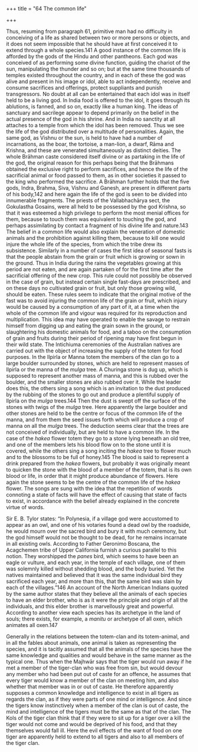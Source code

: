 +++
title = "64 The common life"

+++

Thus, resuming from paragraph 61, primitive man had no difficulty in conceiving of a life as shared between two or more persons or objects, and it does not seem impossible that he should have at first conceived it to extend through a whole species.141 A good instance of the common life is afforded by the gods of the Hindu and other pantheons. Each god was conceived of as performing some divine function, guiding the chariot of the sun, manipulating the thunder and so on; but at the same time thousands of temples existed throughout the country, and in each of these the god was alive and present in his image or idol, able to act independently, receive and consume sacrifices and offerings, protect suppliants and punish transgressors. No doubt at all can be entertained that each idol was in itself held to be a living god. In India food is offered to the idol, it goes through its ablutions, is fanned, and so on, exactly like a human king. The ideas of sanctuary and sacrilege appear to depend primarily on the belief in the actual presence of the god in his shrine. And in India no sanctity at all attaches to a temple from which the idol has been removed. Thus we see the life of the god distributed over a multitude of personalities. Again, the same god, as Vishnu or the sun, is held to have had a number of incarnations, as the boar, the tortoise, a man-lion, a dwarf, Rāma and Krishna, and these are venerated simultaneously as distinct deities. The whole Brāhman caste considered itself divine or as partaking in the life of the god, the original reason for this perhaps being that the Brāhmans obtained the exclusive right to perform sacrifices, and hence the life of the sacrificial animal or food passed to them, as in other societies it passed to the king who performed the sacrifice. A Brāhman further holds that the five gods, Indra, Brahma, Siva, Vishnu and Ganesh, are present in different parts of his body,142 and here again the life of the god is seen to be divided into innumerable fragments. The priests of the Vallabhachārya sect, the Gokulastha Gosains, were all held to be possessed by the god Krishna, so that it was esteemed a high privilege to perform the most menial offices for them, because to touch them was equivalent to touching the god, and perhaps assimilating by contact a fragment of his divine life and nature.143 The belief in a common life would also explain the veneration of domestic animals and the prohibition against killing them, because to kill one would injure the whole life of the species, from which the tribe drew its subsistence. Similarly in a number of cases the first idea of seasonal fasts is that the people abstain from the grain or fruit which is growing or sown in the ground. Thus in India during the rains the vegetables growing at this period are not eaten, and are again partaken of for the first time after the sacrificial offering of the new crop. This rule could not possibly be observed in the case of grain, but instead certain single fast-days are prescribed, and on these days no cultivated grain or fruit, but only those growing wild, should be eaten. These rules seem to indicate that the original motive of the fast was to avoid injuring the common life of the grain or fruit, which injury would be caused by a consumption of any part of it, at a time when the whole of the common life and vigour was required for its reproduction and multiplication. This idea may have operated to enable the savage to restrain himself from digging up and eating the grain sown in the ground, or slaughtering his domestic animals for food, and a taboo on the consumption of grain and fruits during their period of ripening may have first begun in their wild state. The Intichiuma ceremonies of the Australian natives are carried out with the object of increasing the supply of the totem for food purposes. In the Ilpirla or Manna totem the members of the clan go to a large boulder surrounded by stones, which are held to represent masses of Ilpirla or the manna of the *mulga* tree. A Churinga stone is dug up, which is supposed to represent another mass of manna, and this is rubbed over the boulder, and the smaller stones are also rubbed over it. While the leader does this, the others sing a song which is an invitation to the dust produced by the rubbing of the stones to go out and produce a plentiful supply of Ilpirla on the *mulga* trees.144 Then the dust is swept off the surface of the stones with twigs of the *mulga* tree. Here apparently the large boulder and other stones are held to be the centre or focus of the common life of the manna, and from them the seed issues forth which will produce a crop of manna on all the *mulga* trees. The deduction seems clear that the trees are not conceived of individually, but are held to have a common life. In the case of the *hakea* flower totem they go to a stone lying beneath an old tree, and one of the members lets his blood flow on to the stone until it is covered, while the others sing a song inciting the *hakea* tree to flower much and to the blossoms to be full of honey.145 The blood is said to represent a drink prepared from the *hakea* flowers, but probably it was originally meant to quicken the stone with the blood of a member of the totem, that is its own blood or life, in order that it might produce abundance of flowers. Here again the stone seems to be the centre of the common life of the *hakea* flower. The songs are sung with the idea that the repetition of words connoting a state of facts will have the effect of causing that state of facts to exist, in accordance with the belief already explained in the concrete virtue of words. 

Sir E. B. Tylor states: “In Polynesia, if a village god were accustomed to appear as an owl, and one of his votaries found a dead owl by the roadside, he would mourn over the sacred bird and bury it with much ceremony, but the god himself would not be thought to be dead, for he remains incarnate in all existing owls. According to Father Geronimo Boscana, the Acagchemen tribe of Upper California furnish a curious parallel to this notion. They worshipped the *panes* bird, which seems to have been an eagle or vulture, and each year, in the temple of each village, one of them was solemnly killed without shedding blood, and the body buried. Yet the natives maintained and believed that it was the same individual bird they sacrificed each year, and more than this, that the same bird was slain by each of the villages.”146 An account of the North American Indians quoted by the same author states that they believe all the animals of each species to have an elder brother, who is as it were the principle and origin of all the individuals, and this elder brother is marvellously great and powerful. According to another view each species has its archetype in the land of souls; there exists, for example, a *manitu* or archetype of all oxen, which animates all oxen.147 

Generally in the relations between the totem-clan and its totem-animal, and in all the fables about animals, one animal is taken as representing the species, and it is tacitly assumed that all the animals of the species have the same knowledge and qualities and would behave in the same manner as the typical one. Thus when the Majhwār says that the tiger would run away if he met a member of the tiger-clan who was free from sin, but would devour any member who had been put out of caste for an offence, he assumes that every tiger would know a member of the clan on meeting him, and also whether that member was in or out of caste. He therefore apparently supposes a common knowledge and intelligence to exist in all tigers as regards the clan, as if they were parts of one mind or intelligence. And since the tigers know instinctively when a member of the clan is out of caste, the mind and intelligence of the tigers must be the same as that of the clan. The Kols of the tiger clan think that if they were to sit up for a tiger over a kill the tiger would not come and would be deprived of his food, and that they themselves would fall ill. Here the evil effects of the want of food on one tiger are apparently held to extend to all tigers and also to all members of the tiger clan. 


